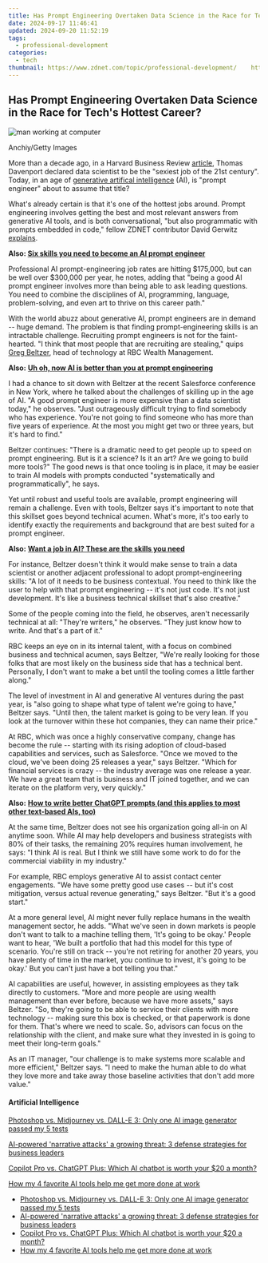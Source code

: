 ```yaml
---
title: Has Prompt Engineering Overtaken Data Science in the Race for Tech's Hottest Career?
date: 2024-09-17 11:46:41
updated: 2024-09-20 11:52:19
tags:
  - professional-development
categories:
  - tech
thumbnail: https://www.zdnet.com/topic/professional-development/    https://www.zdnet.com/a/img/resize/d698b103e2f021b8738e9ae15594d5a49f9793dd/2023/12/18/be93c530-7e8b-484f-9993-a47d3d2961ca/gettyimages-1462638001.jpg?width=170&height=96&fit=crop&auto=webp
---
```


## Has Prompt Engineering Overtaken Data Science in the Race for Tech's Hottest Career?

![man working at computer](https://www.zdnet.com/a/img/resize/2387ea4e38ad9ef7f8ff7048e0930eee62b38b6b/2023/12/18/be93c530-7e8b-484f-9993-a47d3d2961ca/gettyimages-1462638001.jpg?auto=webp&width=1280)

Anchiy/Getty Images

More than a decade ago, in a Harvard Business Review [article](https://hbr.org/2012/10/data-scientist-the-sexiest-job-of-the-21st-century), Thomas Davenport declared data scientist to be the "sexiest job of the 21st century". Today, in an age of [generative artifical intelligence](https://www.zdnet.com/article/what-is-generative-ai-and-why-is-it-so-popular-heres-everything-you-need-to-know/) (AI), is "prompt engineer" about to assume that title?

What's already certain is that it's one of the hottest jobs around. Prompt engineering involves getting the best and most relevant answers from generative AI tools, and is both conversational, "but also programmatic with prompts embedded in code," fellow ZDNET contributor David Gerwitz [explains](https://www.zdnet.com/article/six-skills-you-need-to-become-an-ai-prompt-engineer/). 

**Also: [Six skills you need to become an AI prompt engineer](https://www.zdnet.com/article/six-skills-you-need-to-become-an-ai-prompt-engineer/)**

Professional AI prompt-engineering job rates are hitting $175,000, but can be well over $300,000 per year, he notes, adding that "being a good AI prompt engineer involves more than being able to ask leading questions. You need to combine the disciplines of AI, programming, language, problem-solving, and even art to thrive on this career path."

With the world abuzz about generative AI, prompt engineers are in demand -- huge demand. The problem is that finding prompt-engineering skills is an intractable challenge. Recruiting prompt engineers is not for the faint-hearted. "I think that most people that are recruiting are stealing," quips [Greg Beltzer](https://www.rbcwealthmanagement.com/en-us/people/greg-beltzer), head of technology at RBC Wealth Management. 

**Also:** [**Uh oh, now AI is better than you at prompt engineering**](https://www.zdnet.com/article/uh-oh-now-ai-is-better-than-you-at-prompt-engineering/)

I had a chance to sit down with Beltzer at the recent Salesforce conference in New York, where he talked about the challenges of skilling up in the age of AI. "A good prompt engineer is more expensive than a data scientist today," he observes. "Just outrageously difficult trying to find somebody who has experience. You're not going to find someone who has more than five years of experience. At the most you might get two or three years, but it's hard to find." 

Beltzer continues: "There is a dramatic need to get people up to speed on prompt engineering. But is it a science? Is it an art? Are we going to build more tools?" The good news is that once tooling is in place, it may be easier to train AI models with prompts conducted "systematically and programmatically", he says. 

Yet until robust and useful tools are available, prompt engineering will remain a challenge. Even with tools, Beltzer says it's important to note that this skillset goes beyond technical acumen. What's more, it's too early to identify exactly the requirements and background that are best suited for a prompt engineer. 

**Also:** [**Want a job in AI? These are the skills you need**](https://www.zdnet.com/article/want-a-job-in-ai-these-are-the-skills-you-need/)

For instance, Beltzer doesn't think it would make sense to train a data scientist or another adjacent professional to adopt prompt-engineering skills: "A lot of it needs to be business contextual. You need to think like the user to help with that prompt engineering -- it's not just code. It's not just development. It's like a business technical skillset that's also creative."

Some of the people coming into the field, he observes, aren't necessarily technical at all: "They're writers," he observes. "They just know how to write. And that's a part of it." 

RBC keeps an eye on in its internal talent, with a focus on combined business and technical acumen, says Beltzer, "We're really looking for those folks that are most likely on the business side that has a technical bent. Personally, I don't want to make a bet until the tooling comes a little farther along."

The level of investment in AI and generative AI ventures during the past year, is "also going to shape what type of talent we're going to have," Beltzer says. "Until then, the talent market is going to be very lean. If you look at the turnover within these hot companies, they can name their price."

At RBC, which was once a highly conservative company, change has become the rule -- starting with its rising adoption of cloud-based capabilities and services, such as Salesforce. "Once we moved to the cloud, we've been doing 25 releases a year," says Beltzer. "Which for financial services is crazy -- the industry average was one release a year. We have a great team that is business and IT joined together, and we can iterate on the platform very, very quickly."

**Also:** [**How to write better ChatGPT prompts (and this applies to most other text-based AIs, too)**](https://www.zdnet.com/article/how-to-write-better-chatgpt-prompts/)

At the same time, Beltzer does not see his organization going all-in on AI anytime soon. While AI may help developers and business strategists with 80% of their tasks, the remaining 20% requires human involvement, he says: "I think AI is real. But I think we still have some work to do for the commercial viability in my industry."

For example, RBC employs generative AI to assist contact center engagements. "We have some pretty good use cases -- but it's cost mitigation, versus actual revenue generating," says Beltzer. "But it's a good start."

At a more general level, AI might never fully replace humans in the wealth management sector, he adds. "What we've seen in down markets is people don't want to talk to a machine telling them, 'It's going to be okay.' People want to hear, 'We built a portfolio that had this model for this type of scenario. You're still on track -- you're not retiring for another 20 years, you have plenty of time in the market, you continue to invest, it's going to be okay.' But you can't just have a bot telling you that."

AI capabilities are useful, however, in assisting employees as they talk directly to customers. "More and more people are using wealth management than ever before, because we have more assets," says Beltzer. "So, they're going to be able to service their clients with more technology -- making sure this box is checked, or that paperwork is done for them. That's where we need to scale. So, advisors can focus on the relationship with the client, and make sure what they invested in is going to meet their long-term goals."

As an IT manager, "our challenge is to make systems more scalable and more efficient," Beltzer says. "I need to make the human able to do what they love more and take away those baseline activities that don't add more value." 

#### Artificial Intelligence

[Photoshop vs. Midjourney vs. DALL-E 3: Only one AI image generator passed my 5 tests](https://www.zdnet.com/article/is-photoshops-new-text-to-image-as-good-as-midjourney-and-dall-e-we-test-it-and-see/ "Photoshop vs. Midjourney vs. DALL-E 3: Only one AI image generator passed my 5 tests")

[AI-powered 'narrative attacks' a growing threat: 3 defense strategies for business leaders](https://www.zdnet.com/article/ai-powered-narrative-attacks-a-growing-threat-3-defense-strategies-for-business-leaders/ "AI-powered 'narrative attacks' a growing threat: 3 defense strategies for business leaders")

[Copilot Pro vs. ChatGPT Plus: Which AI chatbot is worth your $20 a month?](https://www.zdnet.com/article/copilot-pro-vs-chatgpt-plus-which-is-ai-chatbot-is-worth-your-20-a-month/ "Copilot Pro vs. ChatGPT Plus: Which AI chatbot is worth your $20 a month?")

[How my 4 favorite AI tools help me get more done at work](https://www.zdnet.com/article/how-my-4-favorite-ai-tools-help-me-get-more-done-at-work/ "How my 4 favorite AI tools help me get more done at work")

* [Photoshop vs. Midjourney vs. DALL-E 3: Only one AI image generator passed my 5 tests](https://www.zdnet.com/article/is-photoshops-new-text-to-image-as-good-as-midjourney-and-dall-e-we-test-it-and-see/ "Photoshop vs. Midjourney vs. DALL-E 3: Only one AI image generator passed my 5 tests")
* [AI-powered 'narrative attacks' a growing threat: 3 defense strategies for business leaders](https://www.zdnet.com/article/ai-powered-narrative-attacks-a-growing-threat-3-defense-strategies-for-business-leaders/ "AI-powered 'narrative attacks' a growing threat: 3 defense strategies for business leaders")
* [Copilot Pro vs. ChatGPT Plus: Which AI chatbot is worth your $20 a month?](https://www.zdnet.com/article/copilot-pro-vs-chatgpt-plus-which-is-ai-chatbot-is-worth-your-20-a-month/ "Copilot Pro vs. ChatGPT Plus: Which AI chatbot is worth your $20 a month?")
* [How my 4 favorite AI tools help me get more done at work](https://www.zdnet.com/article/how-my-4-favorite-ai-tools-help-me-get-more-done-at-work/ "How my 4 favorite AI tools help me get more done at work")

<ins class="adsbygoogle"
     style="display:block"
     data-ad-format="autorelaxed"
     data-ad-client="ca-pub-7571918770474297"
     data-ad-slot="1223367746"></ins>



<ins class="adsbygoogle"
     style="display:block"
     data-ad-client="ca-pub-7571918770474297"
     data-ad-slot="8358498916"
     data-ad-format="auto"
     data-full-width-responsive="true"></ins>
